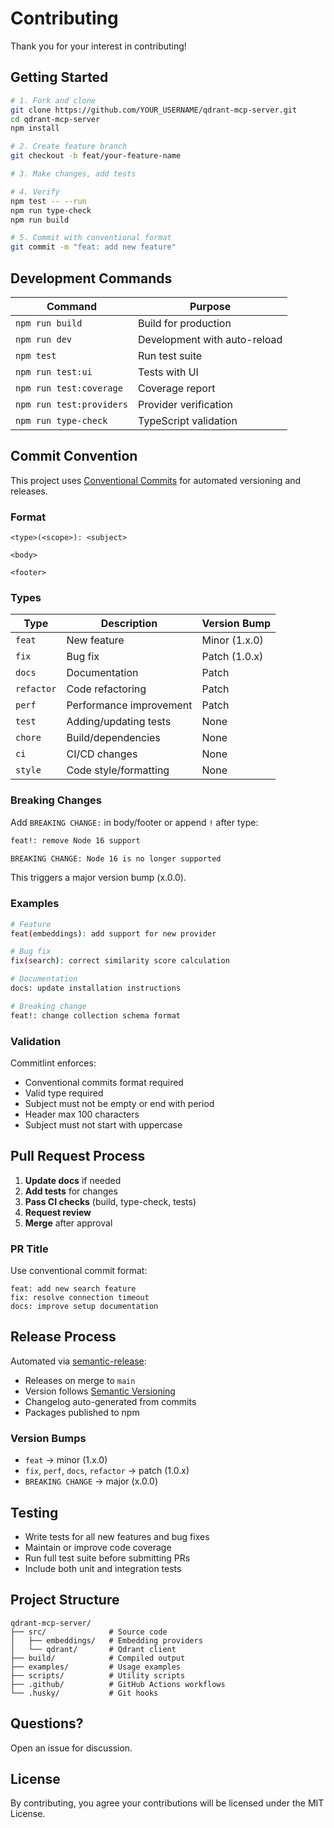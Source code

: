 # Contributing

Thank you for your interest in contributing!

## Getting Started

```bash
# 1. Fork and clone
git clone https://github.com/YOUR_USERNAME/qdrant-mcp-server.git
cd qdrant-mcp-server
npm install

# 2. Create feature branch
git checkout -b feat/your-feature-name

# 3. Make changes, add tests

# 4. Verify
npm test -- --run
npm run type-check
npm run build

# 5. Commit with conventional format
git commit -m "feat: add new feature"
```

## Development Commands

| Command                  | Purpose                      |
| ------------------------ | ---------------------------- |
| `npm run build`          | Build for production         |
| `npm run dev`            | Development with auto-reload |
| `npm test`               | Run test suite               |
| `npm run test:ui`        | Tests with UI                |
| `npm run test:coverage`  | Coverage report              |
| `npm run test:providers` | Provider verification        |
| `npm run type-check`     | TypeScript validation        |

## Commit Convention

This project uses [Conventional Commits](https://www.conventionalcommits.org/) for automated versioning and releases.

### Format

```
<type>(<scope>): <subject>

<body>

<footer>
```

### Types

| Type       | Description             | Version Bump  |
| ---------- | ----------------------- | ------------- |
| `feat`     | New feature             | Minor (1.x.0) |
| `fix`      | Bug fix                 | Patch (1.0.x) |
| `docs`     | Documentation           | Patch         |
| `refactor` | Code refactoring        | Patch         |
| `perf`     | Performance improvement | Patch         |
| `test`     | Adding/updating tests   | None          |
| `chore`    | Build/dependencies      | None          |
| `ci`       | CI/CD changes           | None          |
| `style`    | Code style/formatting   | None          |

### Breaking Changes

Add `BREAKING CHANGE:` in body/footer or append `!` after type:

```bash
feat!: remove Node 16 support

BREAKING CHANGE: Node 16 is no longer supported
```

This triggers a major version bump (x.0.0).

### Examples

```bash
# Feature
feat(embeddings): add support for new provider

# Bug fix
fix(search): correct similarity score calculation

# Documentation
docs: update installation instructions

# Breaking change
feat!: change collection schema format
```

### Validation

Commitlint enforces:

- Conventional commits format required
- Valid type required
- Subject must not be empty or end with period
- Header max 100 characters
- Subject must not start with uppercase

## Pull Request Process

1. **Update docs** if needed
2. **Add tests** for changes
3. **Pass CI checks** (build, type-check, tests)
4. **Request review**
5. **Merge** after approval

### PR Title

Use conventional commit format:

```
feat: add new search feature
fix: resolve connection timeout
docs: improve setup documentation
```

## Release Process

Automated via [semantic-release](https://semantic-release.gitbook.io/):

- Releases on merge to `main`
- Version follows [Semantic Versioning](https://semver.org/)
- Changelog auto-generated from commits
- Packages published to npm

### Version Bumps

- `feat` → minor (1.x.0)
- `fix`, `perf`, `docs`, `refactor` → patch (1.0.x)
- `BREAKING CHANGE` → major (x.0.0)

## Testing

- Write tests for all new features and bug fixes
- Maintain or improve code coverage
- Run full test suite before submitting PRs
- Include both unit and integration tests

## Project Structure

```
qdrant-mcp-server/
├── src/              # Source code
│   ├── embeddings/   # Embedding providers
│   └── qdrant/       # Qdrant client
├── build/            # Compiled output
├── examples/         # Usage examples
├── scripts/          # Utility scripts
├── .github/          # GitHub Actions workflows
└── .husky/           # Git hooks
```

## Questions?

Open an issue for discussion.

## License

By contributing, you agree your contributions will be licensed under the MIT License.
